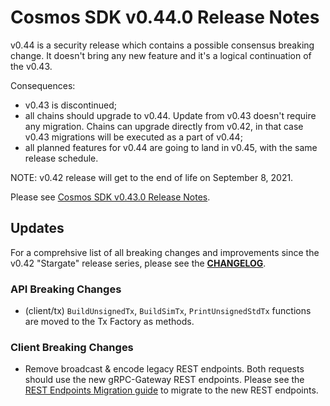 # Cosmos SDK v0.44.0 Release Notes

v0.44 is a security release which contains a possible consensus breaking change.
It doesn't bring any new feature and it's a logical continuation of the v0.43.

Consequences:
+ v0.43 is discontinued;
+ all chains should upgrade to v0.44. Update from v0.43 doesn't require any migration. Chains can upgrade directly from v0.42, in that case v0.43 migrations will be executed as a part of v0.44;
+ all planned features for v0.44 are going to land in v0.45, with the same release schedule.

NOTE: v0.42 release will get to the end of life on September 8, 2021.

Please see [Cosmos SDK v0.43.0 Release Notes](https://github.com/cosmos/cosmos-sdk/blob/v0.43.0/RELEASE_NOTES.md).

## Updates

For a comprehsive list of all breaking changes and improvements since the v0.42 "Stargate" release series, please see the **[CHANGELOG](https://github.com/cosmos/cosmos-sdk/blob/release/v0.44.x/CHANGELOG.md)**.

### API Breaking Changes
* (client/tx) `BuildUnsignedTx`, `BuildSimTx`, `PrintUnsignedStdTx` functions are moved to the Tx Factory as methods.

### Client Breaking Changes

* Remove broadcast & encode legacy REST endpoints. Both requests should use the new gRPC-Gateway REST endpoints. Please see the [REST Endpoints Migration guide](https://docs.cosmos.network/master/migrations/rest.html) to migrate to the new REST endpoints.
